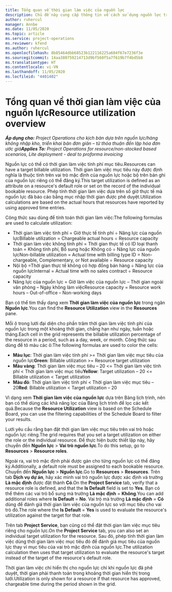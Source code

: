 ```yaml
---
title: Tổng quan về thời gian làm việc của nguồn lực
description: Chủ đề này cung cấp thông tin về cách sử dụng nguồn lực trong Project Operations.
author: ruhercul
manager: Annbe
ms.date: 11/05/2020
ms.topic: article
ms.service: project-operations
ms.reviewer: kfend
ms.author: ruhercul
ms.openlocfilehash: 8b85464dbb68523b122116225a604f67e7236f3e
ms.sourcegitcommit: 14aa380759214713d9bf560f5a7f619b7f4bd5b8
ms.translationtype: HT
ms.contentlocale: vi-VN
ms.lasthandoff: 11/05/2020
ms.locfileid: "4401402"
---
```

# <a name="resource-utilization-overview"></a><span data-ttu-id="9d29c-103">Tổng quan về thời gian làm việc của nguồn lực</span><span class="sxs-lookup"><span data-stu-id="9d29c-103">Resource utilization overview</span></span>

<span data-ttu-id="9d29c-104">_**Áp dụng cho:** Project Operations cho kịch bản dựa trên nguồn lực/hàng không nhập kho, triển khai bản đơn giản – từ thỏa thuận đến lập hóa đơn ước giá_</span><span class="sxs-lookup"><span data-stu-id="9d29c-104">_**Applies To:** Project Operations for resource/non-stocked based scenarios, Lite deployment - deal to proforma invoicing_</span></span>

<span data-ttu-id="9d29c-105">Nguồn lực có thể có thời gian làm việc tính phí mục tiêu.</span><span class="sxs-lookup"><span data-stu-id="9d29c-105">Resources can have a target billable utilization.</span></span> <span data-ttu-id="9d29c-106">Thời gian làm việc mục tiêu này được định nghĩa là thuộc tính trên vai trò mặc định của nguồn lực hoặc bộ trên bản ghi của nguồn lực riêng có thể đăng ký.</span><span class="sxs-lookup"><span data-stu-id="9d29c-106">This target utilization is defined as an attribute on a resource's default role or set on the record of the individual bookable resource.</span></span> <span data-ttu-id="9d29c-107">Phép tính thời gian làm việc dựa trên số giờ thực tế mà nguồn lực đã báo cáo bằng mục nhập thời gian được phê duyệt.</span><span class="sxs-lookup"><span data-stu-id="9d29c-107">Utilization calculations are based on the actual hours that resources have reported by using approved time entries.</span></span>

<span data-ttu-id="9d29c-108">Công thức sau dùng để tính toán thời gian làm việc:</span><span class="sxs-lookup"><span data-stu-id="9d29c-108">The following formulas are used to calculate utilization:</span></span>

  - <span data-ttu-id="9d29c-109">Thời gian làm việc tính phí = Giờ thực tế tính phí ÷ Năng lực của nguồn lực</span><span class="sxs-lookup"><span data-stu-id="9d29c-109">Billable utilization = Chargeable actual hours ÷ Resource capacity</span></span>
  - <span data-ttu-id="9d29c-110">Thời gian làm việc không tính phí = Thời gian thực tế có ID loại thanh toán = Không tính phí, Bổ sung hoặc Không có ÷ Năng lực của nguồn lực</span><span class="sxs-lookup"><span data-stu-id="9d29c-110">Non-billable utilization = Actual time with billing type ID = Non-chargeable, Complementary, or Not available ÷ Resource capacity</span></span>
  - <span data-ttu-id="9d29c-111">Nội bộ =Thời gian thực tế không có hợp đồng bán hàng ÷ Năng lực của nguồn lực</span><span class="sxs-lookup"><span data-stu-id="9d29c-111">Internal = Actual time with no sales contract ÷ Resource capacity</span></span>
  - <span data-ttu-id="9d29c-112">Năng lực của nguồn lực = Giờ làm việc của nguồn lực – Thời gian ngoài văn phòng – Ngày không làm việc</span><span class="sxs-lookup"><span data-stu-id="9d29c-112">Resource capacity = Resource work hours – Out-of-office – Non-working days</span></span>

<span data-ttu-id="9d29c-113">Bạn có thể tìm thấy dạng xem **Thời gian làm việc của nguồn lực** trong ngăn **Nguồn lực**.</span><span class="sxs-lookup"><span data-stu-id="9d29c-113">You can find the **Resource Utilization** view in the **Resources** pane.</span></span>

<span data-ttu-id="9d29c-114">Mỗi ô trong lưới đại diện cho phần trăm thời gian làm việc tính phí của nguồn lực trong một khoảng thời gian, chẳng hạn như ngày, tuần hoặc tháng.</span><span class="sxs-lookup"><span data-stu-id="9d29c-114">Each cell in the grid represents the billable utilization percentage of the resource in a period, such as a day, week, or month.</span></span> <span data-ttu-id="9d29c-115">Công thức sau dùng để tô màu các ô:</span><span class="sxs-lookup"><span data-stu-id="9d29c-115">The following formulas are used to color the cells:</span></span>

  - <span data-ttu-id="9d29c-116">**Màu lục**: Thời gian làm việc tính phí >= Thời gian làm việc mục tiêu của nguồn lực</span><span class="sxs-lookup"><span data-stu-id="9d29c-116">**Green**: Billable utilization >= Resource target utilization</span></span>
  - <span data-ttu-id="9d29c-117">**Màu vàng**: Thời gian làm việc mục tiêu – 20 <= Thời gian làm việc tính phí < Thời gian làm việc mục tiêu</span><span class="sxs-lookup"><span data-stu-id="9d29c-117">**Yellow**: Target utilization – 20 <= Billable utilization < Target utilization</span></span>
  - <span data-ttu-id="9d29c-118">**Màu đỏ**: Thời gian làm việc tính phí < Thời gian làm việc mục tiêu – 20</span><span class="sxs-lookup"><span data-stu-id="9d29c-118">**Red**: Billable utilization < Target utilization – 20</span></span>

<span data-ttu-id="9d29c-119">Vì dạng xem **Thời gian làm việc của nguồn lực** dựa trên Bảng lịch trình, nên bạn có thể dùng các khả năng lọc của Bảng lịch trình để lọc các kết quả.</span><span class="sxs-lookup"><span data-stu-id="9d29c-119">Because the **Resource Utilization** view is based on the Schedule Board, you can use the filtering capabilities of the Schedule Board to filter your results.</span></span>

<span data-ttu-id="9d29c-120">Lưới yêu cầu rằng bạn đặt thời gian làm việc mục tiêu trên vai trò hoặc nguồn lực riêng.</span><span class="sxs-lookup"><span data-stu-id="9d29c-120">The grid requires that you set a target utilization on either the role or the individual resource.</span></span> <span data-ttu-id="9d29c-121">Để thực hiện bước thiết lập này, hãy chuyển đến **Nguồn lực** > **Vai trò nguồn lực**.</span><span class="sxs-lookup"><span data-stu-id="9d29c-121">To do this setup, go to **Resources** > **Resource roles**.</span></span>

<span data-ttu-id="9d29c-122">Ngoài ra, vai trò mặc định phải được gán cho từng nguồn lực có thể đăng ký.</span><span class="sxs-lookup"><span data-stu-id="9d29c-122">Additionally, a default role must be assigned to each bookable resource.</span></span> <span data-ttu-id="9d29c-123">Chuyển đến **Nguồn lực** > **Nguồn lực**.</span><span class="sxs-lookup"><span data-stu-id="9d29c-123">Go to **Resources** > **Resources**.</span></span> <span data-ttu-id="9d29c-124">Trên tab **Dịch vụ dự án**, hãy xác minh vai trò nguồn lực được xác định và trường **Là mặc định** được đặt thành **Có**.</span><span class="sxs-lookup"><span data-stu-id="9d29c-124">On the **Project Service** tab, verify that a resource role is defined, and that the **Is Default** field is set to **Yes**.</span></span> <span data-ttu-id="9d29c-125">Bạn có thể thêm các vai trò bổ sung mà trường **Là mặc định** = **Không**.</span><span class="sxs-lookup"><span data-stu-id="9d29c-125">You can add additional roles where **Is Default** = **No**.</span></span> <span data-ttu-id="9d29c-126">Vai trò mà trường **Là mặc định** = **Có** dùng để đánh giá thời gian làm việc của nguồn lực so với mục tiêu cho vai trò đó.</span><span class="sxs-lookup"><span data-stu-id="9d29c-126">The role where the **Is Default** = **Yes** is used to evaluate the resource's utilization against the target for that role.</span></span>

<span data-ttu-id="9d29c-127">Trên tab **Project Service**, bạn cũng có thể đặt thời gian làm việc mục tiêu riêng cho nguồn lực.</span><span class="sxs-lookup"><span data-stu-id="9d29c-127">On the **Project Service** tab, you can also set an individual target utilization for the resource.</span></span> <span data-ttu-id="9d29c-128">Sau đó, phép tính thời gian làm việc dùng thời gian làm việc mục tiêu đó để đánh giá mục tiêu của nguồn lực thay vì mục tiêu của vai trò mặc định của nguồn lực.</span><span class="sxs-lookup"><span data-stu-id="9d29c-128">The utilization calculation then uses that target utilization to evaluate the resource's target instead of the target of the resource's default role.</span></span>

<span data-ttu-id="9d29c-129">Thời gian làm việc chỉ hiển thị cho nguồn lực chỉ khi nguồn lực đã phê duyệt, thời gian phải thanh toán trong khoảng thời gian hiển thị trong lưới.</span><span class="sxs-lookup"><span data-stu-id="9d29c-129">Utilization is only shown for a resource if that resource has approved, chargeable time during the period shown in the grid.</span></span>
